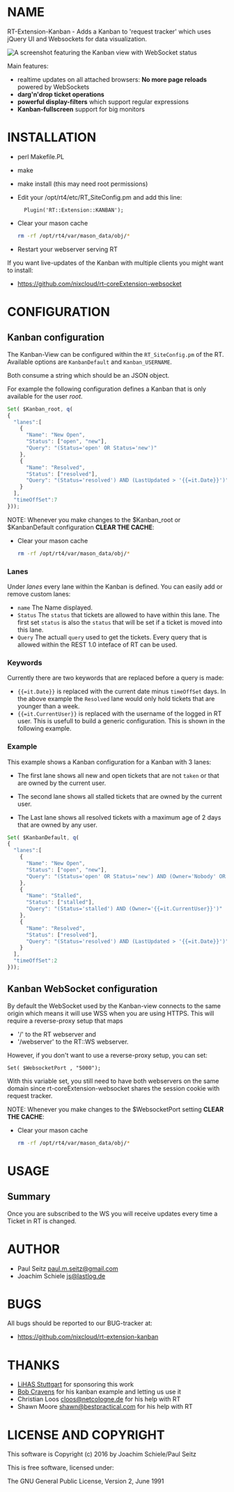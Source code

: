 # NAME

RT-Extension-Kanban - Adds a Kanban to 'request tracker' which uses jQuery UI and Websockets for data visualization.

![A screenshot featuring the Kanban view with WebSocket status](https://raw.githubusercontent.com/nixcloud/rt-extension-kanban/master/screenshots/kanban.jpg)

Main features:

* realtime updates on all attached browsers: **No more page reloads** powered by WebSockets
* **darg'n'drop ticket operations**
* **powerful display-filters** which support regular expressions
* **Kanban-fullscreen** support for big monitors

# INSTALLATION

- perl Makefile.PL
- make
- make install (this may need root permissions)
- Edit your /opt/rt4/etc/RT_SiteConfig.pm and add this line:

        Plugin('RT::Extension::KANBAN');

- Clear your mason cache
    ```sh
    rm -rf /opt/rt4/var/mason_data/obj/*
    ```
- Restart your webserver serving RT

If you want live-updates of the Kanban with multiple clients you might want to install:

*  <https://github.com/nixcloud/rt-coreExtension-websocket>

# CONFIGURATION

## Kanban configuration

The Kanban-View can be configured within the `RT_SiteConfig.pm` of the RT. 
Available options are `KanbanDefault` and `Kanban_USERNAME`.

Both consume a string which should be an JSON object. 

For example the following configuration defines a Kanban that is only available for the user _root_.

```javascript
Set( $Kanban_root, q(
{
  "lanes":[
    {
      "Name": "New Open",
      "Status": ["open", "new"],
      "Query": "(Status='open' OR Status='new')"
    },
    {
      "Name": "Resolved",
      "Status": ["resolved"],
      "Query": "(Status='resolved') AND (LastUpdated > '{{=it.Date}}')"
    }
  ],
  "timeOffSet":7
}));
```  

NOTE: Whenever you make changes to the $Kanban_root or $KanbanDefault configuration **CLEAR THE CACHE**:

- Clear your mason cache
    ```sh
    rm -rf /opt/rt4/var/mason_data/obj/*
    ```

### Lanes
Under _lanes_ every lane within the Kanban is defined. You can easily add or remove custom lanes:

* `name` The Name displayed.
* `Status` The `status` that tickets are allowed to have within this lane. The first set `status` is also the `status` that will be set if a ticket is moved into this lane.
* `Query` The actuall `query` used to get the tickets. Every query that is allowed within the REST 1.0 inteface of RT can be used. 

### Keywords
Currently there are two keywords that are replaced before a query is made:

- `{{=it.Date}}` is replaced with the current date minus `timeOffSet` days. In the above example the `Resolved` lane would only hold tickets that are younger than a week. 
- `{{=it.CurrentUser}}` is replaced with the username of the logged in RT user. This is usefull to build a generic configuration. This is shown in the following example. 

### Example

This example shows a Kanban configuration for a Kanban with 3 lanes: 

* The first lane shows all new and open tickets that are not `taken` or that are owned by the current user. 

* The second lane shows all stalled tickets that are owned by the current user. 

* The Last lane shows all resolved tickets with a maximum age of 2 days that are owned by any user.

```javascript
Set( $KanbanDefault, q(
{
  "lanes":[
    {
      "Name": "New Open",
      "Status": ["open", "new"],
      "Query": "(Status='open' OR Status='new') AND (Owner='Nobody' OR Owner='{{=it.CurrentUser}}')"
    },
    {
      "Name": "Stalled",
      "Status": ["stalled"],
      "Query": "(Status='stalled') AND (Owner='{{=it.CurrentUser}}')"
    },
    {
      "Name": "Resolved",
      "Status": ["resolved"],
      "Query": "(Status='resolved') AND (LastUpdated > '{{=it.Date}}')"
    }
  ],
  "timeOffSet":2
}));
```  


## Kanban WebSocket configuration

By default the WebSocket used by the Kanban-view connects to the same origin which means it will use WSS 
when you are using HTTPS. This will require a reverse-proxy setup that maps 

* '/' to the RT webserver and 
* '/webserver' to the RT::WS webserver.

However, if you don't want to use a reverse-proxy setup, you can set:

    Set( $WebsocketPort , "5000");

With this variable set, you still need to have both webservers on the same domain since rt-coreExtension-websocket 
shares the session cookie with request tracker.

NOTE: Whenever you make changes to the $WebsocketPort setting **CLEAR THE CACHE**:

- Clear your mason cache
    ```sh
    rm -rf /opt/rt4/var/mason_data/obj/*
    ```

# USAGE

## Summary
Once you are subscribed to the WS you will receive updates every time a Ticket in RT is changed.

# AUTHOR

- Paul Seitz <paul.m.seitz@gmail.com>
- Joachim Schiele <js@lastlog.de>

# BUGS

All bugs should be reported to our BUG-tracker at: 

* <https://github.com/nixcloud/rt-extension-kanban>

# THANKS
* [LiHAS Stuttgart](http://www.lihas.de/) for sponsoring this work
* [Bob Cravens](http://bobcravens.com/) for his kanban example and letting us use it
* Christian Loos <cloos@netcologne.de> for his help with RT
* Shawn Moore <shawn@bestpractical.com> for his help with RT

# LICENSE AND COPYRIGHT

This software is Copyright (c) 2016 by Joachim Schiele/Paul Seitz

This is free software, licensed under:

  The GNU General Public License, Version 2, June 1991
